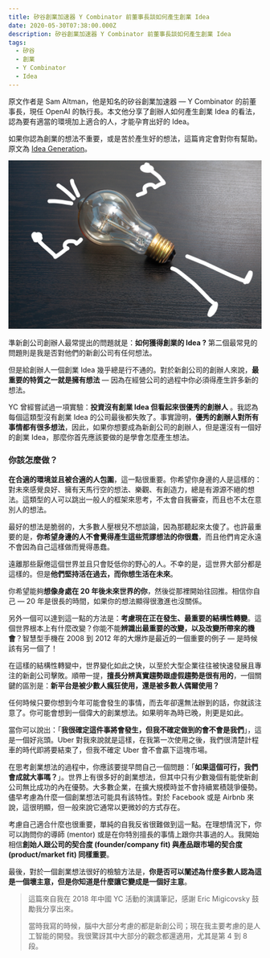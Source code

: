 ```yaml
---
title: 矽谷創業加速器 Y Combinator 前董事長談如何產生創業 Idea
date: 2020-05-30T07:38:00.000Z
description: 矽谷創業加速器 Y Combinator 前董事長談如何產生創業 Idea
tags:
  - 矽谷
  - 創業
  - Y Combinator
  - Idea
---
```

原文作者是 Sam Altman，他是知名的矽谷創業加速器 — Y Combinator 的前董事長，現任 OpenAI 的執行長。本文他分享了創辦人如何產生創業 Idea 的看法，認為要有適當的環境加上適合的人，才能孕育出好的 Idea。

如果你認為創業的想法不重要，或是苦於產生好的想法，這篇肯定會對你有幫助。原文為 [Idea Generation](https://blog.samaltman.com/idea-generation)。

![Photo by Frank Vessia on Unsplash](../img/light_bulb.jpg)

準新創公司創辦人最常提出的問題就是：**如何獲得創業的 Idea ?** 第二個最常見的問題則是我是否對他們的新創公司有任何想法。

但是給創辦人一個創業 Idea 幾乎總是行不通的。對於新創公司的創辦人來說，**最重要的特質之一就是擁有想法** — 因為在經營公司的過程中你必須得產生許多新的想法。

YC 曾經嘗試過一項實驗：**投資沒有創業 Idea 但看起來很優秀的創辦人** 。我認為每個這類型沒有創業 Idea 的公司最後都失敗了。事實證明，**優秀的創辦人對所有事情都有很多想法**，因此，如果你想要成為新創公司的創辦人，但是還沒有一個好的創業 Idea，那麼你首先應該要做的是學會怎麼產生想法。

### 你該怎麼做？

**在合適的環境並且被合適的人包圍**，這一點很重要。你希望你身邊的人是這樣的：對未來感覺良好、擁有天馬行空的想法、樂觀、有創造力，總是有源源不絕的想法。這類型的人可以跳出一般人的框架來思考，不太會自我審查，而且也不太在意別人的想法。

最好的想法是脆弱的，大多數人壓根兒不想談論，因為那聽起來太傻了。也許最重要的是，**你希望身邊的人不會覺得產生這些荒謬想法的你很蠢**，而且他們肯定永遠不會因為自己這樣做而覺得愚蠢。

遠離那些厭倦這個世界並且只會貶低你的野心的人。不幸的是，這世界大部分都是這樣的。但是**他們堅持活在過去，而你想生活在未來**。

你希望能夠**想像身處在 20 年後未來世界的你**，然後從那裡開始往回推。相信你自己 — 20 年是很長的時間，如果你的想法顯得很激進也沒關係。

另外一個可以達到這一點的方法是：**考慮現在正在發生、最重要的結構性轉變**。這個世界根本上有什麼改變？你能不能**辨識出最重要的改變，以及改變所帶來的機會**？智慧型手機在 2008 到 2012 年的大爆炸是最近的一個重要的例子 — 是時候該有另一個了！

在這樣的結構性轉變中，世界變化如此之快，以至於大型企業往往被快速發展且專注的新創公司擊敗。順帶一提，**擅長分辨真實趨勢跟虛假趨勢是很有用的**，一個關鍵的區別是：**新平台是被少數人瘋狂使用，還是被多數人偶爾使用？**

任何時候只要你想到今年可能會發生的事情，而去年卻還無法辦到的話，你就該注意了。你可能會想到一個偉大的創業想法。如果明年為時已晚，則更是如此。

當你可以說出：「**我很確定這件事將會發生，但我不確定做到的會不會是我們**」，這是一個好兆頭。Uber 對我來說就是這樣，在我第一次使用之後，我們很清楚計程車的時代即將要結束了，但我不確定 Uber 會不會贏下這塊市場。

在思考創業想法的過程中，你應該要提早問自己一個問題：「**如果這個可行，我們會成就大事嗎？**」。世界上有很多好的創業想法，但其中只有少數幾個有能使新創公司無比成功的內在優勢。大多數企業，在擴大規模時並不會持續累積競爭優勢。儘早考慮為什麼一個創業想法可能具有該特性。對於 Facebook 或是 Airbnb 來說，這很明顯，但一般來說它通常以更微妙的方式存在。

考慮自己適合什麼也很重要，單純的自我反省很難做到這一點。在理想情況下，你可以詢問你的導師 (mentor) 或是在你特別擅長的事情上跟你共事過的人。我開始相信**創始人跟公司的契合度 (founder/company fit) 與產品跟市場的契合度 (product/market fit) 同樣重要**。

最後，對於一個創業想法很好的檢驗方法是，**你是否可以闡述為什麼多數人認為這是一個壞主意，但是你知道是什麼讓它變成是一個好主意**。

> 這篇來自我在 2018 年中國 YC 活動的演講筆記，感謝 Eric Migicovsky 鼓勵我分享出來。
>
> 當時我寫的時候，腦中大部分考慮的都是新創公司；現在我主要考慮的是人工智能的開發。我很驚訝其中大部分的觀念都還適用，尤其是第 4 到 8 段。